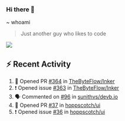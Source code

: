 ### Hi there 👋
~ whoami

> Just another guy who likes to code

![](https://komarev.com/ghpvc/?username=NayanUnni95&color=blue)
## :zap: Recent Activity

<!--START_SECTION:activity-->
1. 💪 Opened PR [#364](https://github.com/TheByteFlow/Inker/pull/364) in [TheByteFlow/Inker](https://github.com/TheByteFlow/Inker)
2. ❗ Opened issue [#363](https://github.com/TheByteFlow/Inker/issues/363) in [TheByteFlow/Inker](https://github.com/TheByteFlow/Inker)
3. 🗣 Commented on [#96](https://github.com/sunithvs/devb.io/issues/96#issuecomment-2913357867) in [sunithvs/devb.io](https://github.com/sunithvs/devb.io)
4. 💪 Opened PR [#37](https://github.com/hoppscotch/ui/pull/37) in [hoppscotch/ui](https://github.com/hoppscotch/ui)
5. ❗ Opened issue [#36](https://github.com/hoppscotch/ui/issues/36) in [hoppscotch/ui](https://github.com/hoppscotch/ui)
<!--END_SECTION:activity-->

<!--
~ About Me
> Half-time developer, Full-time student, Some-time normal person...

**NayanUnni95/NayanUnni95** is a ✨ _special_ ✨ repository because its `README.md` (this file) appears on your GitHub profile.

Here are some ideas to get you started:

- 🔭 I’m currently working on ...
- 🌱 I’m currently learning ...
- 👯 I’m looking to collaborate on ...
- 🤔 I’m looking for help with ...
- 💬 Ask me about ...
- 📫 How to reach me: ...
- 😄 Pronouns: ...
- ⚡ Fun fact: ...
-->
